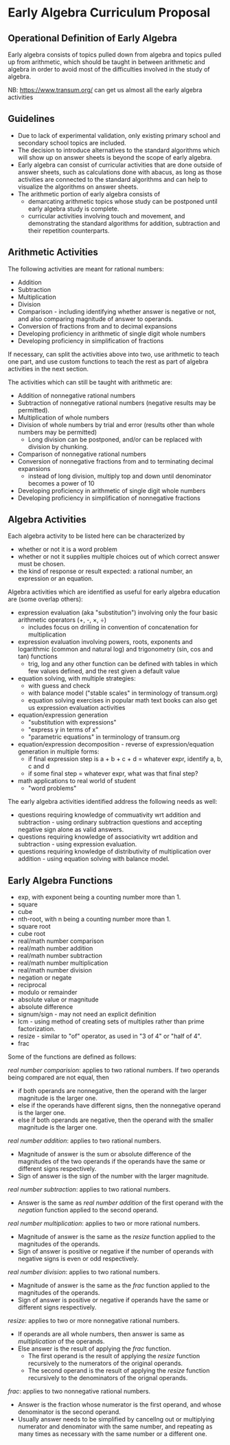 # Early Algebra Curriculum Proposal

## Operational Definition of Early Algebra

Early algebra consists of topics pulled down from algebra and topics pulled up from arithmetic, which should be taught in between arithmetic and algebra in order to avoid most of the difficulties involved in the study of algebra.

NB: https://www.transum.org/ can get us almost all the early algebra activities

## Guidelines

  - Due to lack of experimental validation, only existing primary school and secondary school topics are included.
  - The decision to introduce alternatives to the standard algorithms which will show up on answer sheets is beyond the scope of early algebra.
  - Early algebra can consist of curricular activities that are done outside of answer sheets, such as calculations done with abacus, as long as those activities are connected to the standard algorithms and can help to visualize the algorithms on answer sheets.
  - The arithmetic portion of early algebra consists of
     - demarcating arithmetic topics whose study can be postponed until early algebra study is complete.
     - curricular activities involving touch and movement, and demonstrating the standard algorithms for addition, subtraction and their repetition counterparts.

## Arithmetic Activities

The following activities are meant for rational numbers:
  - Addition
  - Subtraction
  - Multiplication
  - Division
  - Comparison - including identifying whether answer is negative or not, and also comparing magnitude of answer to operands.
  - Conversion of fractions from and to decimal expansions
  - Developing proficiency in arithmetic of single digit whole numbers
  - Developing proficiency in simplification of fractions

If necessary, can split the activities above into two, use arithmetic to teach one part, and use custom functions to teach the rest as part of algebra activities in the next section.

The activities which can still be taught with arithmetic are:
  - Addition of nonnegative rational numbers
  - Subtraction of nonnegative rational numbers (negative results may be permitted).
  - Multiplication of whole numbers
  - Division of whole numbers by trial and error (results other than whole numbers may be permitted)
     - Long division can be postponed, and/or can be replaced with division by chunking.
  - Comparison of nonnegative rational numbers
  - Conversion of nonnegative fractions from and to terminating decimal expansions
     - instead of long division, multiply top and down until denominator becomes a power of 10
  - Developing proficiency in arithmetic of single digit whole numbers
  - Developing proficiency in simplification of nonnegative fractions

## Algebra Activities

Each algebra activity to be listed here can be characterized by
  - whether or not it is a word problem
  - whether or not it supplies multiple choices out of which correct answer must be chosen.
  - the kind of response or result expected: a rational number, an expression or an equation.

Algebra activities which are identified as useful for early algebra education are (some overlap others):

  - expression evaluation (aka "substitution") involving only the four basic arithmetic operators (+, -, &#x00D7;, &#x00F7;)
     - includes focus on drilling in convention of concatenation for multiplication 
  - expression evaluation involving powers, roots, exponents and logarithmic (common and natural log) and trigonometry (sin, cos and tan) functions
     - trig, log and any other function can be defined with tables in which few values defined, and the rest given a default value
  - equation solving, with multiple strategies:
     -  with guess and check
     - with balance model ("stable scales" in terminology of transum.org)
     - equation solving exercises in popular math text books can also get us expression evaluation activities
  - equation/expression generation
     - "substitution with expressions"
     - "express y in terms of x"
     - "parametric equations" in terminology of transum.org
  - equation/expression decomposition - reverse of expression/equation generation in multiple forms:
     - if final expression step is a + b + c + d = whatever expr, identify a, b,
     c and d
     - if some final step = whatever expr, what was that final step?
  - math applications to real world of student
     - "word problems"

The early algebra activities identified address the following needs as well:
  - questions requiring knowledge of commuativity wrt addition and subtraction - using ordinary subtraction questions and accepting negative sign alone as valid answers.
  - questions requiring knowledge of associativity wrt addition and subtraction - using expression evaluation.
  - questions requiring knowledge of distributivity of multiplication over addition - using equation solving with balance model.


## Early Algebra Functions

  - exp, with exponent being a counting number more than 1.
  - square
  - cube
  - nth-root, with n being a counting number more than 1.
  - square root
  - cube root
  - real/math number comparison
  - real/math number addition
  - real/math number subtraction
  - real/math number multiplication
  - real/math number division
  - negation or negate
  - reciprocal
  - modulo or remainder
  - absolute value or magnitude
  - absolute difference
  - signum/sign - may not need an explicit definition
  - lcm - using method of creating sets of multiples rather than prime factorization.
  - resize - similar to "of" operator, as used in "3 of 4" or "half of 4".
  - frac

Some of the functions are defined as follows:

*real number comparision*: applies to two rational numbers. If two operands being compared are not equal, then
  - if both operands are nonnegative, then the operand with the larger magnitude is the larger one.
  - else if the operands have different signs, then the nonnegative operand is the larger one.
  - else if both operands are negative, then the operand with the smaller magnitude is the larger one.

*real number addition*: applies to two rational numbers.
  - Magnitude of answer is the sum or absolute difference of the magnitudes of the two operands if the operands have the same or different signs respectively.
  - Sign of answer is the sign of the number with the larger magnitude.

*real number subtraction*: applies to two rational numbers.
  - Answer is the same as *real number addition* of the first operand with the *negation* function applied to the second operand.

*real number multiplication*: applies to two or more rational numbers.
  - Magnitude of answer is the same as the *resize* function applied to the magnitudes of the operands.
  - Sign of answer is positive or negative if the number of operands with negative signs is even or odd respectively.

*real number division*: applies to two rational numbers.
  - Magnitude of answer is the same as the *frac* function applied to the magnitudes of the operands.
  - Sign of answer is positive or negative if operands have the same or different signs respectively.

*resize*: applies to two or more nonnegative rational numbers.
  - If operands are all whole numbers, then answer is same as *multiplication* of the operands.
  - Else answer is the result of applying the *frac* function.
     - The first operand is the result of applying the *resize* function recursively to the numerators of the original operands.
     - The second operand is the result of applying the *resize* function recursively to the denominators of the orignal operands.

*frac*: applies to two nonnegative rational numbers.
  - Answer is the fraction whose numerator is the first operand, and whose denominator is the second operand.
  - Usually answer needs to be simplified by cancellng out or multiplying numerator and denominator with the same number, and repeating as many times as necessary with the same number or a different one.
